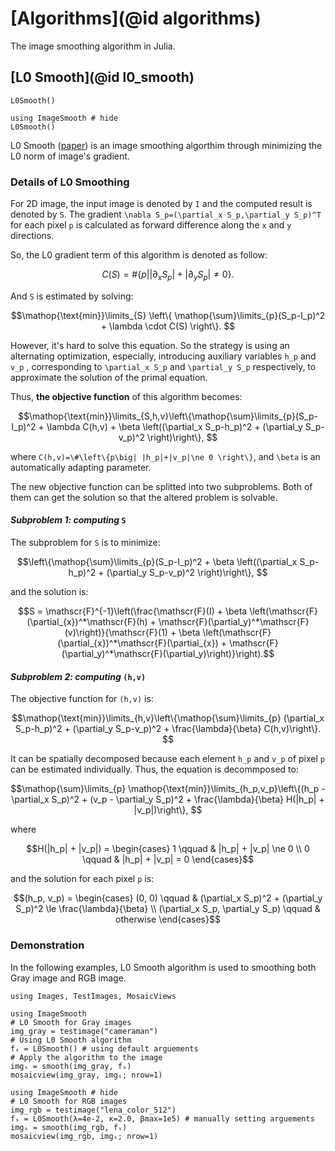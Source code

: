 # [Algorithms](@id algorithms)

The image smoothing algorithm in Julia.

## [L0 Smooth](@id l0_smooth)

```@docs
L0Smooth()
```

```@example
using ImageSmooth # hide
L0Smooth()
```

L0 Smooth ([paper](http://www.cse.cuhk.edu.hk/leojia/projects/L0smoothing/index.html)) is an image smoothing algorthim through minimizing the L0 norm of image's gradient.

### Details of L0 Smoothing

For 2D image, the input image is denoted by `` I `` and the computed result is denoted by `` S ``. The gradient `` \nabla S_p=(\partial_x S_p,\partial_y S_p)^T `` for each pixel `` p `` is calculated as forward difference along the `` x `` and `` y `` directions.

So, the L0 gradient term of this algorithm is denoted as follow:

```math
C(S)=\#\left\{p\big| |\partial_x S_p|+|\partial_y S_p|\ne 0 \right\}. 
```

And `` S `` is estimated by solving:

```math
\mathop{\text{min}}\limits_{S} \left\{ \mathop{\sum}\limits_{p}(S_p-I_p)^2 + \lambda \cdot C(S) \right\}. 
```

However, it's hard to solve this equation. So the strategy is using an alternating optimization, especially, introducing auxiliary variables `` h_p `` and `` v_p `` , corresponding to `` \partial_x S_p `` and `` \partial_y S_p `` respectively, to approximate the solution of the primal equation.

Thus, **the objective function** of this algorithm becomes:

```math
\mathop{\text{min}}\limits_{S,h,v}\left\{\mathop{\sum}\limits_{p}(S_p-I_p)^2 + \lambda C(h,v) + \beta \left((\partial_x S_p-h_p)^2 + (\partial_y S_p-v_p)^2 \right)\right\}, 
```

where `` C(h,v)=\#\left\{p\big| |h_p|+|v_p|\ne 0 \right\} ``, and ``\beta`` is an automatically adapting parameter.

The new objective function can be splitted into two subproblems. Both of them can get the solution so that the altered problem is solvable.

#### *Subproblem 1: computing* `` S ``

The subproblem for `` S `` is to minimize:

```math
\left\{\mathop{\sum}\limits_{p}(S_p-I_p)^2 + \beta \left((\partial_x S_p-h_p)^2 + (\partial_y S_p-v_p)^2 \right)\right\}, 
```

and the solution is:

```math 
S = \mathscr{F}^{-1}\left(\frac{\mathscr{F}(I) + \beta \left(\mathscr{F}(\partial_{x})^*\mathscr{F}(h) + \mathscr{F}(\partial_y)^*\mathscr{F}(v)\right)}{\mathscr{F}(1) + \beta \left(\mathscr{F}(\partial_{x})^*\mathscr{F}(\partial_{x}) + \mathscr{F}(\partial_y)^*\mathscr{F}(\partial_y)\right)}\right).
```

#### *Subproblem 2: computing* `` (h,v) ``

The objective function for `` (h,v) `` is:

```math
\mathop{\text{min}}\limits_{h,v}\left\{\mathop{\sum}\limits_{p} (\partial_x S_p-h_p)^2 + (\partial_y S_p-v_p)^2 + \frac{\lambda}{\beta} C(h,v)\right\}. 
```

It can be spatially decomposed because each element `` h_p `` and `` v_p `` of pixel `` p `` can be estimated individually. Thus, the equation is decommposed to:

```math
\mathop{\sum}\limits_{p} \mathop{\text{min}}\limits_{h_p,v_p}\left\{(h_p - \partial_x S_p)^2 + (v_p - \partial_y S_p)^2 + \frac{\lambda}{\beta} H(|h_p| + |v_p|)\right\}, 
```

where

```math
H(|h_p| + |v_p|) =
\begin{cases}
1 \qquad & |h_p| + |v_p| \ne 0 \\
0 \qquad & |h_p| + |v_p| = 0
\end{cases}
```

and the solution for each pixel `` p `` is:

```math
(h_p, v_p) =
\begin{cases}
(0, 0) \qquad & (\partial_x S_p)^2 + (\partial_y S_p)^2 \le \frac{\lambda}{\beta} \\
(\partial_x S_p, \partial_y S_p) \qquad & otherwise
\end{cases}
```

### Demonstration

In the following examples, L0 Smooth algorithm is used to smoothing both Gray image and RGB image.

```@setup mosaicviews
using Images, TestImages, MosaicViews
```

```@example mosaicviews
using ImageSmooth
# L0 Smooth for Gray images
img_gray = testimage("cameraman")
# Using L0 Smooth algorithm
fₛ = L0Smooth() # using default arguements
# Apply the algorithm to the image
imgₛ = smooth(img_gray, fₛ)
mosaicview(img_gray, imgₛ; nrow=1)
```

```@example mosaicviews
using ImageSmooth # hide
# L0 Smooth for RGB images
img_rgb = testimage("lena_color_512")
fₛ = L0Smooth(λ=4e-2, κ=2.0, βmax=1e5) # manually setting arguements
imgₛ = smooth(img_rgb, fₛ)
mosaicview(img_rgb, imgₛ; nrow=1)
```
